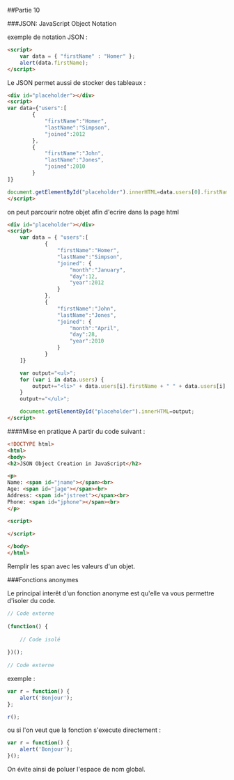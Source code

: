 ##Partie 10

###JSON: JavaScript Object Notation

exemple de notation JSON :

```html
<script>
    var data = { "firstName" : "Homer" };
    alert(data.firstName);
</script>
```

Le JSON permet aussi de stocker des tableaux :

```html
<div id="placeholder"></div>
<script>
var data={"users":[
        {
            "firstName":"Homer",
            "lastName":"Simpson",
            "joined":2012
        },
        {
            "firstName":"John",
            "lastName":"Jones",
            "joined":2010
        }
]}

document.getElementById("placeholder").innerHTML=data.users[0].firstName + " " + data.users[0].lastName+" "+ data.users[0].joined;
</script>
```

on peut parcourir notre objet afin d'ecrire dans la page html

```html
<div id="placeholder"></div>
<script>
    var data = { "users":[
            {
                "firstName":"Homer",
                "lastName":"Simpson",
                "joined": {
                    "month":"January",
                    "day":12,
                    "year":2012
                }
            },
            {
                "firstName":"John",
                "lastName":"Jones",
                "joined": {
                    "month":"April",
                    "day":28,
                    "year":2010
                }
            }
    ]}

    var output="<ul>";
    for (var i in data.users) {
        output+="<li>" + data.users[i].firstName + " " + data.users[i].lastName + "--" + data.users[i].joined.month+"</li>";
    }
    output+="</ul>";

    document.getElementById("placeholder").innerHTML=output;
</script>
```


####Mise en pratique
A partir du code suivant :
```html
<!DOCTYPE html>
<html>
<body>
<h2>JSON Object Creation in JavaScript</h2>

<p>
Name: <span id="jname"></span><br>  
Age: <span id="jage"></span><br> 
Address: <span id="jstreet"></span><br> 
Phone: <span id="jphone"></span><br> 
</p>  

<script>
 
</script>

</body>
</html>
```

Remplir les span avec les valeurs d'un objet.

###Fonctions anonymes

Le principal interêt d'un fonction anonyme est qu'elle va vous permettre d'isoler du code.

```javascript
// Code externe
 
(function() {
 
    // Code isolé
 
})();
 
// Code externe
```

exemple :

```javascript
var r = function() { 
    alert('Bonjour'); 
};

r();
```
ou si l'on veut que la fonction s'execute directement :

```javascript
var r = function() { 
    alert('Bonjour'); 
}();
```

On évite ainsi de poluer l'espace de nom global.

